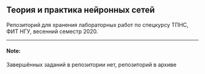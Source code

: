 ## Теория и практика нейронных сетей

Репозиторий для хранения лабораторных работ по спецкурсу ТПНС, ФИТ НГУ, весенний семестр 2020.

---

#### Note:
  Завершённых заданий в репозитории нет, репозиторий в архиве
